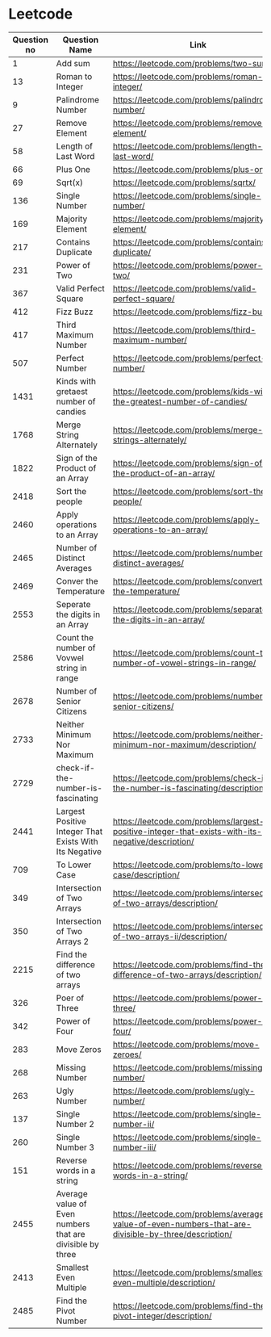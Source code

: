 # Leetcode
| Question no  | Question Name | Link |
| ------------- | ------------- | ------------- |
|  1  | Add sum | https://leetcode.com/problems/two-sum/ |
|  13 | Roman to Integer | https://leetcode.com/problems/roman-to-integer/ |
| 9 | Palindrome Number | https://leetcode.com/problems/palindrome-number/ |
| 27 | Remove Element | https://leetcode.com/problems/remove-element/ |
| 58 | Length of Last Word | https://leetcode.com/problems/length-of-last-word/ |
| 66 | Plus One | https://leetcode.com/problems/plus-one/ |
| 69 | Sqrt(x) | https://leetcode.com/problems/sqrtx/ |
| 136 | Single Number | https://leetcode.com/problems/single-number/ |
| 169 | Majority Element | https://leetcode.com/problems/majority-element/ |
| 217 | Contains Duplicate | https://leetcode.com/problems/contains-duplicate/ |
| 231 | Power of Two | https://leetcode.com/problems/power-of-two/ |
| 367 | Valid Perfect Square | https://leetcode.com/problems/valid-perfect-square/ |
| 412 | Fizz Buzz | https://leetcode.com/problems/fizz-buzz/ |
| 417 | Third Maximum Number | https://leetcode.com/problems/third-maximum-number/ |
| 507 | Perfect Number | https://leetcode.com/problems/perfect-number/ |
| 1431 |Kinds with gretaest number of candies | https://leetcode.com/problems/kids-with-the-greatest-number-of-candies/ |
| 1768 | Merge String Alternately | https://leetcode.com/problems/merge-strings-alternately/ |
| 1822 | Sign of the Product of an Array | https://leetcode.com/problems/sign-of-the-product-of-an-array/ |
| 2418 | Sort the people | https://leetcode.com/problems/sort-the-people/ |
| 2460 | Apply operations to an Array | https://leetcode.com/problems/apply-operations-to-an-array/ |
| 2465 | Number of Distinct Averages | https://leetcode.com/problems/number-of-distinct-averages/ |
| 2469 | Conver the Temperature | https://leetcode.com/problems/convert-the-temperature/ |
| 2553 | Seperate the digits in an Array | https://leetcode.com/problems/separate-the-digits-in-an-array/ |
| 2586 |  Count the number of Vovwel string in range | https://leetcode.com/problems/count-the-number-of-vowel-strings-in-range/ |
| 2678 | Number of Senior Citizens | https://leetcode.com/problems/number-of-senior-citizens/ |
| 2733 | Neither Minimum Nor Maximum | https://leetcode.com/problems/neither-minimum-nor-maximum/description/ |
| 2729 | check-if-the-number-is-fascinating | https://leetcode.com/problems/check-if-the-number-is-fascinating/description/ |
| 2441 | Largest Positive Integer That Exists With Its Negative | https://leetcode.com/problems/largest-positive-integer-that-exists-with-its-negative/description/ |
| 709 | To Lower Case | https://leetcode.com/problems/to-lower-case/description/ |
| 349 | Intersection of Two Arrays | https://leetcode.com/problems/intersection-of-two-arrays/description/ |
| 350 | Intersection of Two Arrays 2 | https://leetcode.com/problems/intersection-of-two-arrays-ii/description/ |
| 2215 | Find the difference of two arrays | https://leetcode.com/problems/find-the-difference-of-two-arrays/description/ |
| 326 | Poer of Three | https://leetcode.com/problems/power-of-three/ |
| 342 | Power of Four | https://leetcode.com/problems/power-of-four/ |
| 283 | Move Zeros | https://leetcode.com/problems/move-zeroes/ |
| 268 | Missing Number | https://leetcode.com/problems/missing-number/ |
| 263 | Ugly Number | https://leetcode.com/problems/ugly-number/ |
| 137 | Single Number 2 | https://leetcode.com/problems/single-number-ii/ |
| 260 | Single Number 3 | https://leetcode.com/problems/single-number-iii/ |
| 151 | Reverse words in a string | https://leetcode.com/problems/reverse-words-in-a-string/ |
| 2455 | Average value of Even numbers that are divisible by three | https://leetcode.com/problems/average-value-of-even-numbers-that-are-divisible-by-three/description/ |
| 2413 | Smallest Even Multiple |  https://leetcode.com/problems/smallest-even-multiple/description/ |
| 2485 | Find the Pivot Number | https://leetcode.com/problems/find-the-pivot-integer/description/ |


